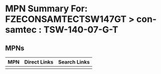 



# MPN Summary For: FZECONSAMTECTSW147GT > con-samtec : TSW-140-07-G-T

## MPNs
  

|MPN|Direct Links|Search Links|
| :--- | :--- | :--- |
||||
